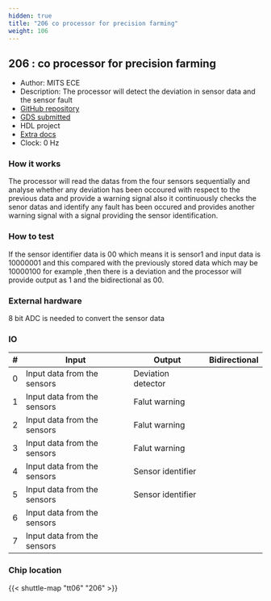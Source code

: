 ```yaml
---
hidden: true
title: "206 co processor for precision farming"
weight: 106
---
```


## 206 : co processor for precision farming

* Author: MITS ECE
* Description: The processor will detect the deviation in sensor data and the sensor fault
* [GitHub repository](https://github.com/mitsece/tt06-verilog-mitssdd)
* [GDS submitted](https://github.com/mitsece/tt06-verilog-mitssdd/actions/runs/8599590031)
* HDL project
* [Extra docs]()
* Clock: 0 Hz

<!---

This file is used to generate your project datasheet. Please fill in the information below and delete any unused
sections.

You can also include images in this folder and reference them in the markdown. Each image must be less than
512 kb in size, and the combined size of all images must be less than 1 MB.
-->


### How it works

The processor will read the datas from the four sensors sequentially and analyse whether any deviation has been occoured with respect to the previous data and provide a warning signal also it continuously checks the senor datas and identify any fault has been occured and provides another warning signal with a signal providing the sensor identification.

### How to test

If the sensor identifier data is 00 which means it is sensor1 and input data is 10000001 and this compared with the previously stored data which may be 10000100 for example ,then there is a deviation and the processor will provide output as 1 and the bidirectional as 00.

### External hardware

8 bit ADC is needed to convert the sensor data


### IO

| #             | Input    | Output   | Bidirectional   |
| ------------- | -------- | -------- | --------------- |
| 0 | Input data from the sensors  | Deviation detector  |      |
| 1 | Input data from the sensors  | Falut warning  |      |
| 2 | Input data from the sensors  | Falut warning  |      |
| 3 | Input data from the sensors  | Falut warning  |      |
| 4 | Input data from the sensors  | Sensor identifier  |      |
| 5 | Input data from the sensors  | Sensor identifier  |      |
| 6 | Input data from the sensors  |   |      |
| 7 | Input data from the sensors  |   |      |


### Chip location

{{< shuttle-map "tt06" "206" >}}
